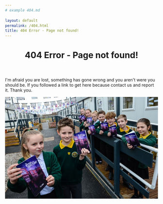 ```yaml
---
# example 404.md

layout: default
permalink: /404.html
title: 404 Error - Page not found! 
---
```


<header class="portfolio-header">
  <h1>404 Error - Page not found! </h1>
</header>

I'm afraid you are lost, something has gone wrong and you aren't were you should be.  If you followed a link to get here because contact us and report it. Thank you. 


<img src="images/holdingbooks.jpg" alt="Children holding books and smiling" />

